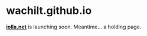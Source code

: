 # wachilt.github.io
**[iolla.net](https://iolla.net/)** is launching soon. Meantime… a holding page.
